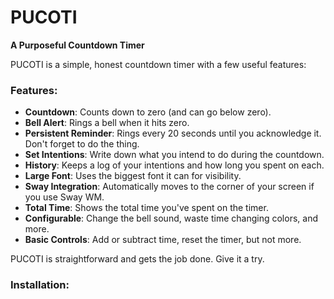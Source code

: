 # PUCOTI

**A Purposeful Countdown Timer**

PUCOTI is a simple, honest countdown timer with a few useful features:

### Features:
- **Countdown**: Counts down to zero (and can go below zero).
- **Bell Alert**: Rings a bell when it hits zero.
- **Persistent Reminder**: Rings every 20 seconds until you acknowledge it. Don't forget to do the thing.
- **Set Intentions**: Write down what you intend to do during the countdown.
- **History**: Keeps a log of your intentions and how long you spent on each.
- **Large Font**: Uses the biggest font it can for visibility.
- **Sway Integration**: Automatically moves to the corner of your screen if you use Sway WM.
- **Total Time**: Shows the total time you've spent on the timer.
- **Configurable**: Change the bell sound, waste time changing colors, and more.
- **Basic Controls**: Add or subtract time, reset the timer, but not more.

PUCOTI is straightforward and gets the job done. Give it a try.

### Installation:
